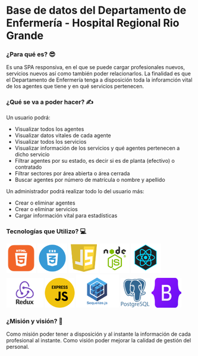 # Base de datos del Departamento de Enfermería - Hospital Regional Rio Grande

### ¿Para qué es? 😎

Es una SPA responsiva, en el que se puede cargar profesionales nuevos, servicios nuevos así como también poder relacionarlos. La finalidad es que el Departamento de Enfermería tenga a disposición toda la inforamción vital de los agentes que tiene y en qué servicios pertenecen.



### ¿Qué se va a poder hacer? ✍️

Un usuario podrá:
- Visualizar todos los agentes
- Visualizar datos vitales de cada agente
- Visualizar todos los servicios
- Visualizar información de los servicios y qué agentes pertenecen a dicho servicio
- Filtrar agentes por su estado, es decir si es de planta (efectivo) o contratado
- Filtrar sectores por área abierta o área cerrada
- Buscar agentes por número de matrícula o nombre y apellido

Un administrador podrá realizar todo lo del usuario más:
- Crear o eliminar agentes
- Crear o eliminar servicios
- Cargar información vital para estadísticas


### Tecnologías que Utilizo? 💻

<img src="https://github.com/CristianSombra/CristianSombra/blob/main/images/HTML.png" alt="Ejemplo de imagen" width="80" height="80"> <img src="https://github.com/CristianSombra/CristianSombra/blob/main/images/CSS.png" alt="Ejemplo de imagen" width="80" height="80"> <img src="https://github.com/CristianSombra/CristianSombra/blob/main/images/JS.png" alt="Ejemplo de imagen" width="80" height="80"> <img src="https://github.com/CristianSombra/CristianSombra/blob/main/images/NODE.png" alt="Ejemplo de imagen" width="80" height="80"> <img src="https://github.com/CristianSombra/CristianSombra/blob/main/images/REACT.png" alt="Ejemplo de imagen" width="80" height="80"> <img src="https://github.com/CristianSombra/CristianSombra/blob/main/images/REDUX.png" alt="Ejemplo de imagen" width="100" height="80"> <img src="https://github.com/CristianSombra/CristianSombra/blob/main/images/EXPRESS.png" alt="Ejemplo de imagen" width="80" height="80"> <img src="https://github.com/CristianSombra/CristianSombra/blob/main/images/SEQUELIZE.png" alt="Ejemplo de imagen" width="115" height="90"> <img src="https://github.com/CristianSombra/CristianSombra/blob/main/images/POSTGRESQL.png" alt="Ejemplo de imagen" width="80" height="80"> <img src="https://github.com/CristianSombra/CristianSombra/blob/main/images/Bootstrap.png" alt="Ejemplo de imagen" width="80" height="80">




### ¿Misión y visión? 🚀

Como misión poder tener a disposición y al instante la información de cada profesional al instante. Como visión poder mejorar la calidad de gestión del personal.



